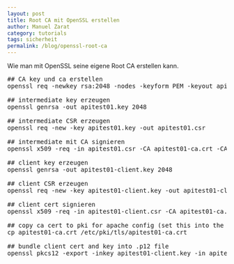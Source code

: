 ```yaml
---
layout: post
title: Root CA mit OpenSSL erstellen
author: Manuel Zarat
category: tutorials
tags: sicherheit
permalink: /blog/openssl-root-ca
---
```


Wie man mit OpenSSL seine eigene Root CA erstellen kann.

<!--excerpt_separator-->

<pre>
## CA key und ca erstellen
openssl req -newkey rsa:2048 -nodes -keyform PEM -keyout apitest01-ca.key -x509 -days 3650 -outform PEM -out apitest01-ca.crt 

## intermediate key erzeugen
openssl genrsa -out apitest01.key 2048 

## intermediate CSR erzeugen
openssl req -new -key apitest01.key -out apitest01.csr

## intermediate mit CA signieren
openssl x509 -req -in apitest01.csr -CA apitest01-ca.crt -CAkey apitest01-ca.key -set_serial 100 -days 365 -outform PEM -out apitest01.crt 

## client key erzeugen
openssl genrsa -out apitest01-client.key 2048

## client CSR erzeugen
openssl req -new -key apitest01-client.key -out apitest01-client.csr 

## client cert signieren
openssl x509 -req -in apitest01-client.csr -CA apitest01-ca.crt -CAkey apitest01-ca.key -set_serial 101 -days 365 -outform PEM -out apitest01-client.crt 

## copy ca cert to pki for apache config (set this into the apache config)
cp apitest01-ca.crt /etc/pki/tls/apitest01-ca.crt

## bundle client cert and key into .p12 file
openssl pkcs12 -export -inkey apitest01-client.key -in apitest01-client.crt -out apitest01-client.p12
</pre>
